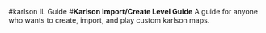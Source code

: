 #karlson IL Guide
#**Karlson Import/Create Level Guide**
 A guide for anyone who wants to create, import, and play custom karlson maps.
